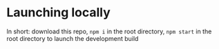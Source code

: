 # Launching locally

In short: download this repo, `npm i` in the root directory, `npm start` in the root directory to launch the development build